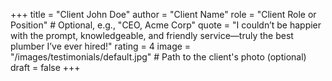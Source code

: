 +++
title = "Client John Doe"
author = "Client Name"
role = "Client Role or Position" # Optional, e.g., "CEO, Acme Corp"
quote = "I couldn’t be happier with the prompt, knowledgeable, and friendly service—truly the best plumber I’ve ever hired!"
rating = 4
image = "/images/testimonials/default.jpg" # Path to the client's photo (optional)
draft = false
+++

